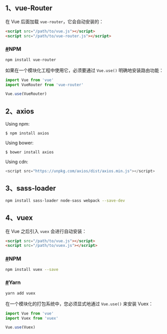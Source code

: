 ## 1、vue-Router

在 Vue 后面加载 `vue-router`，它会自动安装的：

```html
<script src="/path/to/vue.js"></script>
<script src="/path/to/vue-router.js"></script>
```

### [#](https://router.vuejs.org/zh/installation.html#npm)NPM

```bash
npm install vue-router
```

如果在一个模块化工程中使用它，必须要通过 `Vue.use()` 明确地安装路由功能：

```js
import Vue from 'vue'
import VueRouter from 'vue-router'

Vue.use(VueRouter)
```

## 2、axios

Using npm:

```
$ npm install axios
```

Using bower:

```
$ bower install axios
```

Using cdn:

```javascript
<script src="https://unpkg.com/axios/dist/axios.min.js"></script>
```

## 3、sass-loader

```bash
npm install sass-loader node-sass webpack --save-dev
```

## 4、vuex

在 Vue 之后引入 `vuex` 会进行自动安装：

```html
<script src="/path/to/vue.js"></script>
<script src="/path/to/vuex.js"></script>
```

### [#](https://vuex.vuejs.org/zh/installation.html#npm)NPM

```bash
npm install vuex --save
```

### [#](https://vuex.vuejs.org/zh/installation.html#yarn)Yarn

```bash
yarn add vuex
```

在一个模块化的打包系统中，您必须显式地通过 `Vue.use()` 来安装 Vuex：

```js
import Vue from 'vue'
import Vuex from 'vuex'

Vue.use(Vuex)
```

